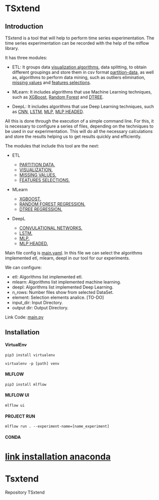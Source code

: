 # TSxtend
## Introduction


TSxtend is a tool that will help to perform time series experimentation. The time series experimentation can be recorded with the help of the mlflow library.

It has three modules:

- ETL: It groups data [visualization algorithms](visualization.py), data splitting, to obtain different groupings and store them in csv format [partition-data](partition-data.py), as well as, algorithms to perform data mining, such as outliers elimination, [missing values](missing-values.py) and [features selections](feature_selection.py).

- MLearn: It includes algorithms that use Machine Learning techniques, such as [XGBoost](xgb.py), [Random Forest](rf_regressor.py) and [DTREE](dtre_regressor.py).

- DeepL: It includes algorithms that use Deep Learning techniques, such as [CNN](cnn.py), [LSTM](lstm.py), [MLP](mlp.py), [MLP HEADED](mlp_headed.py). 

All this is done through the execution of a simple command line. For this, it is necessary to configure a series of files, depending on the techniques to be used in our experimentation. This will do all the necessary calculations and store the results helping us to get results quickly and efficiently. 

The modules that include this tool are the next:

- ETL
    
    - [PARTITION DATA.](docs/partition-data.md)
    - [VISUALIZATION.](docs/visualization.md)
    - [MISSING VALUES.](docs/missing-values.md)
    - [FEATURES SELECTIONS.](docs/feature-selection.md)

- MLearn

  - [XGBOOST.](docs/xgb.md)
  - [RANDOM FOREST REGRESSION.](docs/rf_regression.md)
  - [DTREE REGRESSION.](docs/dtree_regression.md)

- DeepL

    - [CONVULATIONAL NETWORKS.](docs/cnn.md) 
    - [LSTM.](docs/lstm.md) 
    - [MLP.](docs/mlp.md) 
    - [MLP HEADED.](docs/mlp_headed.md) 

Main file config is [main.yaml](Config/main.yaml). In this file we can select the algorithms implemented etl, mlearn, deepl in our tool for our experiments. 

We can configure:

- etl: Algorithms list implemented etl. 
- mlearn: Algorithms list implemented machine learning. 
- deepl: Algorithms list implemented Deep Learning. 
- n_rows: Number files show from selected DataSet.
- element: Selection elements analice. [TO-DO]
- input_dir: Input Directory.
- output dir: Output Directory.

Link Code: [ main.py ](main.py)


## Installation



#### VirtualEnv

`pip3 install virtualenv`

`virtualenv -p [path] venv`

#### MLFLOW
~~~
pip3 install mlflow
~~~

#### MLFLOW UI

~~~
mlflow ui
~~~
#### PROJECT RUN
 `mlflow run . --experiment-name=[name_experiment]`

#### CONDA 
[link installation anaconda ](https://docs.conda.io/projects/conda/en/latest/user-guide/install/index.html#installing-conda-on-a-system-that-has-other-python-installations-or-packages)
=======
# Tsxtend
Repository TSxtend
